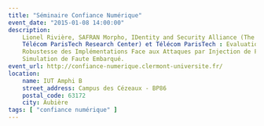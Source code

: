 ```yaml
---
title: "Séminaire Confiance Numérique"
event_date: "2015-01-08 14:00:00"
description:
    Lionel Rivière, SAFRAN Morpho, IDentity and Security Alliance (The Morpho and
    Télécom ParisTech Research Center) et Télécom ParisTech : Evaluation de la
    Robustesse des Implémentations Face aux Attaques par Injection de Faute par
    Simulation de Faute Embarqué.
event_url: http://confiance-numerique.clermont-universite.fr/
location:
    name: IUT Amphi B
    street_address: Campus des Cézeaux - BP86
    postal_code: 63172
    city: Aubière
tags: [ "confiance numérique" ]
---
```

